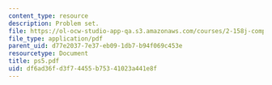```yaml
---
content_type: resource
description: Problem set.
file: https://ol-ocw-studio-app-qa.s3.amazonaws.com/courses/2-158j-computational-geometry-spring-2003/df6ad36fd3f74455b75341023a441e8f_ps5.pdf
file_type: application/pdf
parent_uid: d77e2037-7e37-eb09-1db7-b94f069c453e
resourcetype: Document
title: ps5.pdf
uid: df6ad36f-d3f7-4455-b753-41023a441e8f
---
```

